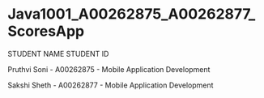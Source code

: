 # Java1001_A00262875_A00262877_ScoresApp 

STUDENT NAME STUDENT ID

Pruthvi Soni - A00262875 - Mobile Application Development

Sakshi Sheth - A00262877 - Mobile Application Development


